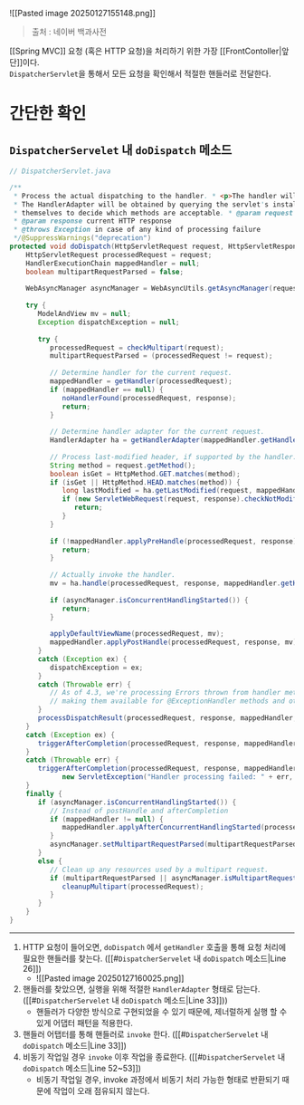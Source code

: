 ![[Pasted image 20250127155148.png]]
> 출처 : 네이버 백과사전

[[Spring MVC]] 요청 (혹은 HTTP 요청)을 처리하기 위한 가장 [[FrontContoller|앞단]]이다.  
`DispatcherServlet`을 통해서 모든 요청을 확인해서 적절한 핸들러로 전달한다.

# 간단한 확인
## `DispatcherServelet` 내 `doDispatch` 메소드
```java
// DispatcherServlet.java

/**  
 * Process the actual dispatching to the handler. * <p>The handler will be obtained by applying the servlet's HandlerMappings in order.  
 * The HandlerAdapter will be obtained by querying the servlet's installed HandlerAdapters * to find the first that supports the handler class. * <p>All HTTP methods are handled by this method. It's up to HandlerAdapters or handlers  
 * themselves to decide which methods are acceptable. * @param request current HTTP request  
 * @param response current HTTP response  
 * @throws Exception in case of any kind of processing failure  
 */@SuppressWarnings("deprecation")  
protected void doDispatch(HttpServletRequest request, HttpServletResponse response) throws Exception {  
    HttpServletRequest processedRequest = request;  
    HandlerExecutionChain mappedHandler = null;  
    boolean multipartRequestParsed = false;  
  
    WebAsyncManager asyncManager = WebAsyncUtils.getAsyncManager(request);  
  
    try {  
       ModelAndView mv = null;  
       Exception dispatchException = null;  
  
       try {  
          processedRequest = checkMultipart(request);  
          multipartRequestParsed = (processedRequest != request);  
  
          // Determine handler for the current request.  
          mappedHandler = getHandler(processedRequest);  
          if (mappedHandler == null) {  
             noHandlerFound(processedRequest, response);  
             return;  
          }  
  
          // Determine handler adapter for the current request.  
          HandlerAdapter ha = getHandlerAdapter(mappedHandler.getHandler());  
  
          // Process last-modified header, if supported by the handler.  
          String method = request.getMethod();  
          boolean isGet = HttpMethod.GET.matches(method);  
          if (isGet || HttpMethod.HEAD.matches(method)) {  
             long lastModified = ha.getLastModified(request, mappedHandler.getHandler());  
             if (new ServletWebRequest(request, response).checkNotModified(lastModified) && isGet) {  
                return;  
             }  
          }  
  
          if (!mappedHandler.applyPreHandle(processedRequest, response)) {  
             return;  
          }  
  
          // Actually invoke the handler.  
          mv = ha.handle(processedRequest, response, mappedHandler.getHandler());  
  
          if (asyncManager.isConcurrentHandlingStarted()) {  
             return;  
          }  
  
          applyDefaultViewName(processedRequest, mv);  
          mappedHandler.applyPostHandle(processedRequest, response, mv);  
       }  
       catch (Exception ex) {  
          dispatchException = ex;  
       }  
       catch (Throwable err) {  
          // As of 4.3, we're processing Errors thrown from handler methods as well,  
          // making them available for @ExceptionHandler methods and other scenarios.          dispatchException = new ServletException("Handler dispatch failed: " + err, err);  
       }  
       processDispatchResult(processedRequest, response, mappedHandler, mv, dispatchException);  
    }  
    catch (Exception ex) {  
       triggerAfterCompletion(processedRequest, response, mappedHandler, ex);  
    }  
    catch (Throwable err) {  
       triggerAfterCompletion(processedRequest, response, mappedHandler,  
             new ServletException("Handler processing failed: " + err, err));  
    }  
    finally {  
       if (asyncManager.isConcurrentHandlingStarted()) {  
          // Instead of postHandle and afterCompletion  
          if (mappedHandler != null) {  
             mappedHandler.applyAfterConcurrentHandlingStarted(processedRequest, response);  
          }  
          asyncManager.setMultipartRequestParsed(multipartRequestParsed);  
       }  
       else {  
          // Clean up any resources used by a multipart request.  
          if (multipartRequestParsed || asyncManager.isMultipartRequestParsed()) {  
             cleanupMultipart(processedRequest);  
          }  
       }  
    }  
}
```


---

1. HTTP 요청이 들어오면, `doDispatch` 에서 `getHandler` 호출을 통해 요청 처리에 필요한 핸들러를 찾는다. ([[#`DispatcherServelet` 내 `doDispatch` 메소드|Line 26]])
	- ![[Pasted image 20250127160025.png]]
2. 핸들러를 찾았으면, 실행을 위해 적절한 `HandlerAdapter` 형태로 담는다. ([[#`DispatcherServelet` 내 `doDispatch` 메소드|Line 33]]))
	- 핸들러가 다양한 방식으로 구현되었을 수 있기 때문에, 제너럴하게 실행 할 수 있게 어댑터 패턴을 적용한다.
3. 핸들러 어탭터를 통해 핸들러로 `invoke` 한다. ([[#`DispatcherServelet` 내 `doDispatch` 메소드|Line 33]])
4. 비동기 작업일 경우 `invoke` 이후 작업을 종료한다. ([[#`DispatcherServelet` 내 `doDispatch` 메소드|Line 52~53]])
	- 비동기 작업일 경우, invoke 과정에서 비동기 처리 가능한 형태로 반환되기 때문에 작업이 오래 점유되지 않는다.
	





